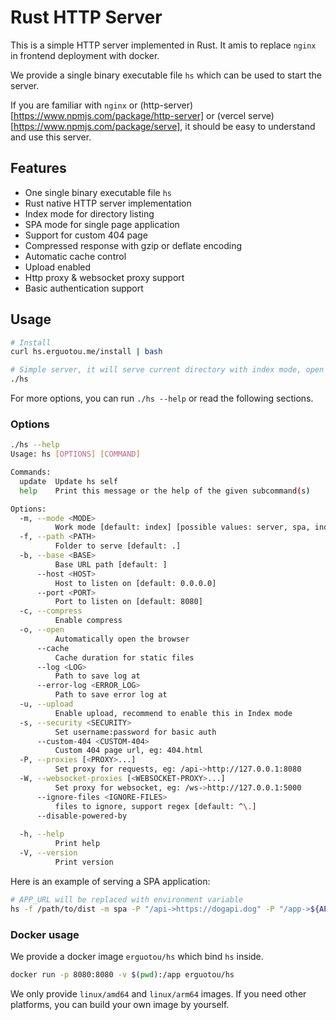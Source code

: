 # Rust HTTP Server

This is a simple HTTP server implemented in Rust. It amis to replace `nginx` in frontend deployment with docker.

We provide a single binary executable file `hs` which can be used to start the server.

If you are familiar with `nginx` or (http-server)[https://www.npmjs.com/package/http-server] or (vercel serve)[https://www.npmjs.com/package/serve], it should be easy to understand and use this server.

## Features

- One single binary executable file `hs`
- Rust native HTTP server implementation
- Index mode for directory listing
- SPA mode for single page application
- Support for custom 404 page
- Compressed response with gzip or deflate encoding
- Automatic cache control
- Upload enabled
- Http proxy & websocket proxy support
- Basic authentication support

## Usage

```bash
# Install
curl hs.erguotou.me/install | bash

# Simple server, it will serve current directory with index mode, open http://localhost:8080 in your browser to see it
./hs
```

For more options, you can run `./hs --help` or read the following sections.

### Options

```bash
./hs --help
Usage: hs [OPTIONS] [COMMAND]

Commands:
  update  Update hs self
  help    Print this message or the help of the given subcommand(s)

Options:
  -m, --mode <MODE>
          Work mode [default: index] [possible values: server, spa, index]
  -f, --path <PATH>
          Folder to serve [default: .]
  -b, --base <BASE>
          Base URL path [default: ]
      --host <HOST>
          Host to listen on [default: 0.0.0.0]
      --port <PORT>
          Port to listen on [default: 8080]
  -c, --compress
          Enable compress
  -o, --open
          Automatically open the browser
      --cache
          Cache duration for static files
      --log <LOG>
          Path to save log at
      --error-log <ERROR_LOG>
          Path to save error log at
  -u, --upload
          Enable upload, recommend to enable this in Index mode
  -s, --security <SECURITY>
          Set username:password for basic auth
      --custom-404 <CUSTOM-404>
          Custom 404 page url, eg: 404.html
  -P, --proxies [<PROXY>...]
          Set proxy for requests, eg: /api->http://127.0.0.1:8080
  -W, --websocket-proxies [<WEBSOCKET-PROXY>...]
          Set proxy for websocket, eg: /ws->http://127.0.0.1:5000
      --ignore-files <IGNORE-FILES>
          files to ignore, support regex [default: ^\.]
      --disable-powered-by
          
  -h, --help
          Print help
  -V, --version
          Print version
```

Here is an example of serving a SPA application:

```bash
# APP_URL will be replaced with environment variable
hs -f /path/to/dist -m spa -P "/api->https://dogapi.dog" -P "/app->${APP_URL}" -W "/ws->wss://echo.websocket.in"
```

### Docker usage

We provide a docker image `erguotou/hs` which bind `hs` inside.

```bash
docker run -p 8080:8080 -v $(pwd):/app erguotou/hs
```

We only provide `linux/amd64` and `linux/arm64` images. If you need other platforms, you can build your own image by yourself.
